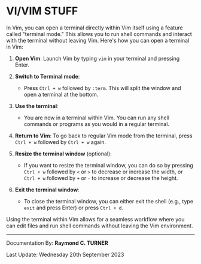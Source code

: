 # VI/VIM STUFF

In Vim, you can open a terminal directly within Vim itself using a feature called "terminal mode." This allows you to run shell commands and interact with the terminal without leaving Vim. Here's how you can open a terminal in Vim:

1. **Open Vim**: Launch Vim by typing `vim` in your terminal and pressing Enter.

2. **Switch to Terminal mode**:
   - Press `Ctrl + w` followed by `:term`. This will split the window and open a terminal at the bottom.

3. **Use the terminal**:
   - You are now in a terminal within Vim. You can run any shell commands or programs as you would in a regular terminal.

4. **Return to Vim**: To go back to regular Vim mode from the terminal, press `Ctrl + w` followed by `Ctrl + w` again.

5. **Resize the terminal window** (optional):
   - If you want to resize the terminal window, you can do so by pressing `Ctrl + w` followed by `<` or `>` to decrease or increase the width, or `Ctrl + w` followed by `+` or `-` to increase or decrease the height.

6. **Exit the terminal window**:
   - To close the terminal window, you can either exit the shell (e.g., type `exit` and press Enter) or press `Ctrl + d`.

Using the terminal within Vim allows for a seamless workflow where you can edit files and run shell commands without leaving the Vim environment.

---

Documentation By: **Raymond C. TURNER**

Last Update: Wednesday 20th September 2023
